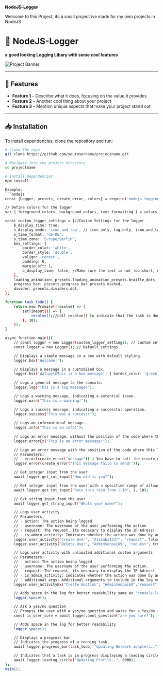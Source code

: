 ~~__NodeJS-Logger__~~

Welcome to this Project, its a small project ive made for my own projects in NodeJS

# 🌟 NodeJS-Logger

**a good looking Logging Libary with some cool features**

![Project Banner](https://via.placeholder.com/1200x400.png?text=Project+Banner+Here)

---

## 🚀 Features

- **Feature 1** – Describe what it does, focusing on the value it provides
- **Feature 2** – Another cool thing about your project
- **Feature 3** – Mention unique aspects that make your project stand out

---

## 📥 Installation

To install dependencies, clone the repository and run:

```bash
# Clone the repo
git clone https://github.com/yourusername/projectname.git

# Navigate into the project directory
cd projectname

# Install dependencies
npm install

Example:
```nodejs
const {Logger, presets, create_error, colors} = require('nodejs-logging-libary');

// Define colors for the logger
var { foreground_colors, background_colors, text_formatting } = colors;

const custom_logger_settings = {//Custom Settings for the logger
    b_display_time: true,
    s_display_mode: 'icon_and_tag', // icon_only, tag_only, icon_and_tag
    s_time_format: 'de-DE',
    s_time_zone: 'Europe/Berlin',
    box_settings: {
        border_color: 'white',
        border_style: 'double',
        valign: 'center',
        padding: 0,
        marginLeft: 1,
        b_display_time: false, //Make sure the text is not too short, otherwise the time wont be displayed in the box
    },
    loading_animation: presets.loading_animation_presets.braille_dots,
    progress_bar: presets.progress_bar_presets.dashed,
    divider: presets.dividers.dot,
};

function task_todo() {
    return new Promise((resolve) => {
        setTimeout(() => {
            resolve();//call resolve() to indicate that the task is done
        }, 10);
    });
}

async function main(){
    // const logger = new Logger(custom_logger_settings); // Custom settings
    const logger = new Logger(); // Default settings

    // Displays a simple message in a box with default styling.
    logger.box('Welcome!');

    // Displays a message in a customized box.
    logger.box('Watupp\nThis is a box message', { border_color: 'green', border_style: 'doubleSingleRounded', padding: 2, marginLeft: 1, b_display_time: false});
    
    // Logs a general message to the console.
    logger.log("This is a log message!");

    // Logs a warning message, indicating a potential issue.
    logger.warn("This is a warning!");

    // Logs a success message, indicating a successful operation.
    logger.success("This was a success!");
    
    // Logs an informational message.
    logger.info("This is an info!");
    
    // Logs an error message, without the position of the code where this log was called at
    logger.errorEx("This is an error message!");

    // Logs an error message with the position of the code where this log was called at
    // Parameters:
    // - error(create_error("message")) | You have to call the create_error function to get the error message
    logger.error(create_error("This message faild to send!"));

    // Get integer input from the user
    await logger.get_int_input("How old is you?");

    // Get integer input from the user with a specified range of allowed 
    await logger.get_int_input("Rate this repo from 1-10", 1, 10);

    // Get string input from the user
    await logger.get_string_input("Whats your name?");

    // Logs user activity
    // Parameters:
    // - action: The action being logged 
    // - username: The username of the user performing the action 
    // - request: The request, its necacary to display the IP Adress!
    // - is_admin_activity: Indicates whether the action was done by an admin or user.
    logger.user_activity("Create User", "Alibaba1337", "request", false);
    logger.user_activity("Delete User", "AdminSenpai69", "request", true);

    // Logs user activity with unlimited additional custom arguments
    // Parameters:
    // - action: The action being logged
    // - username: The username of the user performing the action.
    // - request: The request, its necacary to display the IP Adress!
    // - is_admin_activity: Indicates whether the action was done by an admin or user.
    // - additional args: Additional arguments to include in the log message.
    logger.user_activityEx("Create Auction", "AdminSenpai69","request", true, `AuctionID: ${foreground_colors.yellow + "78346875463785634"}`);

    // Adds space in the log for better readability same as "console.log('\n');"
    logger.space();

    // Ask a yes/no question
    // Prompts the user with a yes/no question and waits for a Yes/No response.
    const is_user_sure = await logger.bool_question("are you sure?");

    // Adds space in the log for better readability
    logger.space();

    // Displays a progress bar
    // Indicates the progress of a running task.
    await logger.progress_bar(task_todo, "Updating Network adapters..");

    // Indicates that a task is in progress displaying a loading circle/symbol for a specified duration(milliseconds).
    await logger.loading_circle("Updating Profile..", 5000);
};
main();
```
